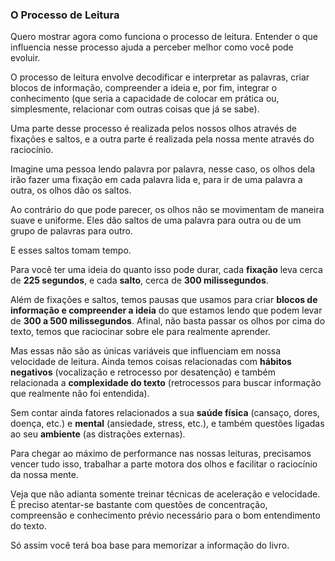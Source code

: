 ### O Processo de Leitura

Quero mostrar agora como funciona o processo de leitura. Entender o que influencia nesse processo ajuda a perceber melhor como você pode evoluir.

O processo de leitura envolve decodificar e interpretar as palavras, criar blocos de informação, compreender a ideia e, por fim, integrar o conhecimento (que seria a capacidade de colocar em prática ou, simplesmente, relacionar com outras coisas que já se sabe).

Uma parte desse processo é realizada pelos nossos olhos através de fixações e saltos, e a outra parte é realizada pela nossa mente através do raciocínio.

Imagine uma pessoa lendo palavra por palavra, nesse caso, os olhos dela irão fazer uma fixação em cada palavra lida e, para ir de uma palavra a outra, os olhos dão os saltos.

Ao contrário do que pode parecer, os olhos não se movimentam de maneira suave e uniforme. Eles dão saltos de uma palavra para outra ou de um grupo de palavras para outro.

E esses saltos tomam tempo.

Para você ter uma ideia do quanto isso pode durar, cada **fixação** leva cerca de **225 segundos**, e cada **salto**, cerca de **300 milissegundos**.

Além de fixações e saltos, temos pausas que usamos para criar **blocos de informação e compreender a ideia** do que estamos lendo que podem levar de **300 a 500 milissegundos**. Afinal, não basta passar os olhos por cima do texto, temos que raciocinar sobre ele para realmente aprender.

Mas essas não são as únicas variáveis que influenciam em nossa velocidade de leitura. Ainda temos coisas relacionadas com **hábitos negativos** (vocalização e retrocesso por desatenção) e também relacionada a **complexidade do texto** (retrocessos para buscar informação que realmente não foi entendida).

Sem contar ainda fatores relacionados a sua **saúde física** (cansaço, dores, doença, etc.) e **mental** (ansiedade, stress, etc.), e também questões ligadas ao seu **ambiente** (as distrações externas).

Para chegar ao máximo de performance nas nossas leituras, precisamos vencer tudo isso, trabalhar a parte motora dos olhos e facilitar o raciocínio da nossa mente.

Veja que não adianta somente treinar técnicas de aceleração e velocidade. É preciso atentar-se bastante com questões de concentração, compreensão e conhecimento prévio necessário para o bom entendimento do texto.

Só assim você terá boa base para memorizar a informação do livro.

